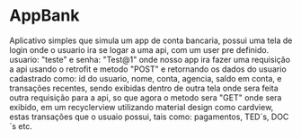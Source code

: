 # AppBank
Aplicativo simples que simula um app de conta bancaria, possui uma tela de login onde o usuario ira se logar a uma api, com um user pre definido.
usuario: "teste" e senha: "Test@1" onde nosso app ira fazer uma requisição a api usando o retrofit e metodo "POST" e retornando
os dados do usuario cadastrado como: id do usuario, nome, conta, agencia, saldo em conta, e transações recentes,
sendo exibidas dentro de outra tela onde sera feita outra requisição para a api, so que agora o metodo sera "GET" onde sera exibido,
em um recyclerview utilizando material design como cardview, estas transações que o usuaio possui, tais como: pagamentos, TED´s, DOC´s etc.
